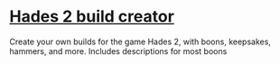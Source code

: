 # [Hades 2 build creator](https://hades2builder.vercel.app/)

Create your own builds for the game Hades 2, with boons, keepsakes, hammers, and more.
Includes descriptions for most boons